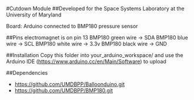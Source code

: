 #Cutdown Module
##Developed for the Space Systems Laboratory at the University of Maryland

Board: Arduino connected to BMP180 pressure sensor

##Pins
electromagnet is on pin 13
BMP180 green wire -> SDA
BMP180 blue wire -> SCL
BMP180 white wire -> 3.3v
BMP180 black wire -> GND

##Installation
Copy this folder into your_arduino_workspace/ and use the Arduino IDE (https://www.arduino.cc/en/Main/Software) to upload

##Dependencies
- https://github.com/UMDBPP/Balloonduino.git
- https://github.com/UMDBPP/BMP180.git
